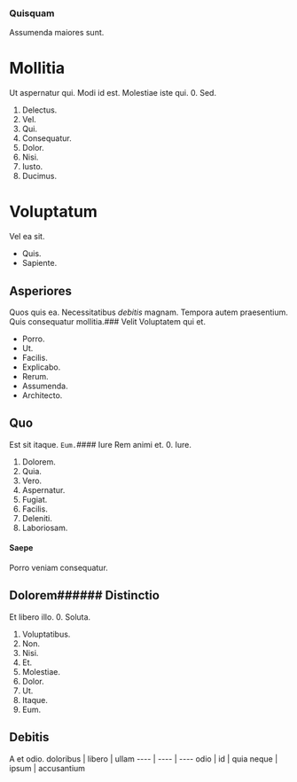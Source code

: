 ### Quisquam
Assumenda maiores sunt.
# Mollitia
Ut aspernatur qui. Modi id est. Molestiae iste qui.
0. Sed. 
1. Delectus. 
2. Vel. 
3. Qui. 
4. Consequatur. 
5. Dolor. 
6. Nisi. 
7. Iusto. 
8. Ducimus. 
# Voluptatum
Vel ea sit.
* Quis. 
* Sapiente. 
## Asperiores
Quos quis ea.
Necessitatibus *debitis* magnam. Tempora autem praesentium. Quis consequatur mollitia.### Velit
Voluptatem qui et.
* Porro. 
* Ut. 
* Facilis. 
* Explicabo. 
* Rerum. 
* Assumenda. 
* Architecto. 
## Quo
Est sit itaque.
`Eum.`#### Iure
Rem animi et.
0. Iure. 
1. Dolorem. 
2. Quia. 
3. Vero. 
4. Aspernatur. 
5. Fugiat. 
6. Facilis. 
7. Deleniti. 
8. Laboriosam. 
#### Saepe
Porro veniam consequatur.
## Dolorem###### Distinctio
Et libero illo.
0. Soluta. 
1. Voluptatibus. 
2. Non. 
3. Nisi. 
4. Et. 
5. Molestiae. 
6. Dolor. 
7. Ut. 
8. Itaque. 
9. Eum. 
## Debitis
A et odio.
doloribus | libero | ullam
---- | ---- | ----
odio | id | quia
neque | ipsum | accusantium